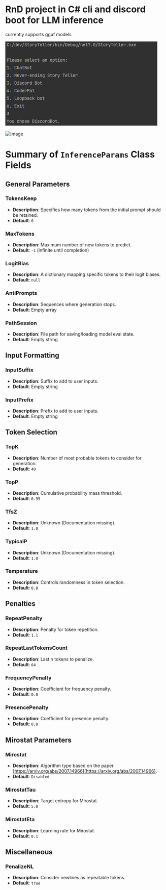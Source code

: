 ﻿
# RnD project in C# cli and discord boot for LLM inference

currently supports gguf models 

![img.png](img.png)

![image](https://github.com/glennwiz/StoryTeller/assets/195927/1f23cbf7-5e76-445e-b231-aedd213b5712)


# Summary of `InferenceParams` Class Fields

## General Parameters

### TokensKeep
- **Description**: Specifies how many tokens from the initial prompt should be retained.
- **Default**: `0`

### MaxTokens
- **Description**: Maximum number of new tokens to predict.
- **Default**: `-1` (infinite until completion)

### LogitBias
- **Description**: A dictionary mapping specific tokens to their logit biases.
- **Default**: `null`

### AntiPrompts
- **Description**: Sequences where generation stops.
- **Default**: Empty array

### PathSession
- **Description**: File path for saving/loading model eval state.
- **Default**: Empty string

## Input Formatting

### InputSuffix
- **Description**: Suffix to add to user inputs.
- **Default**: Empty string

### InputPrefix
- **Description**: Prefix to add to user inputs.
- **Default**: Empty string

## Token Selection

### TopK
- **Description**: Number of most probable tokens to consider for generation.
- **Default**: `40`

### TopP
- **Description**: Cumulative probability mass threshold.
- **Default**: `0.95`

### TfsZ
- **Description**: Unknown (Documentation missing).
- **Default**: `1.0`

### TypicalP
- **Description**: Unknown (Documentation missing).
- **Default**: `1.0`

### Temperature
- **Description**: Controls randomness in token selection.
- **Default**: `0.8`

## Penalties

### RepeatPenalty
- **Description**: Penalty for token repetition.
- **Default**: `1.1`

### RepeatLastTokensCount
- **Description**: Last n tokens to penalize.
- **Default**: `64`

### FrequencyPenalty
- **Description**: Coefficient for frequency penalty.
- **Default**: `0.0`

### PresencePenalty
- **Description**: Coefficient for presence penalty.
- **Default**: `0.0`

## Mirostat Parameters

### Mirostat
- **Description**: Algorithm type based on the paper [https://arxiv.org/abs/2007.14966](https://arxiv.org/abs/2007.14966).
- **Default**: `Disabled`

### MirostatTau
- **Description**: Target entropy for Mirostat.
- **Default**: `5.0`

### MirostatEta
- **Description**: Learning rate for Mirostat.
- **Default**: `0.1`

## Miscellaneous

### PenalizeNL
- **Description**: Consider newlines as repeatable tokens.
- **Default**: `true`
